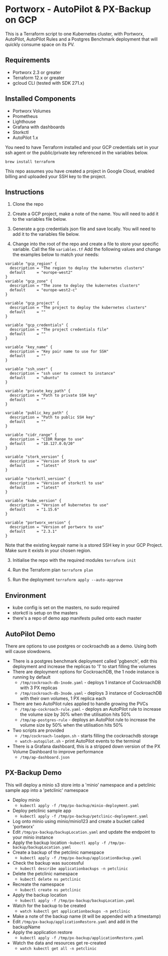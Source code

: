 # Portworx - AutoPilot & PX-Backup on GCP
This is a Terraform script to one Kubernetes cluster, with Portworx, AutoPilot, AutoPilot Rules and a Postgres Benchmark deployment that will quickly consume space on its PV.

## Requirements
- Portworx 2.3 or greater
- Terraform 12.x or greater
- gcloud CLI (tested with SDK 271.x)

## Installed Components
- Portworx Volumes
- Prometheus
- Lighthouse
- Grafana with dashboards
- Storkctl
- AutoPilot 1.x

You need to have Terraform installed and your GCP credentials set in your ssh agent or the public/private key referenced in the variables below.

`brew install terraform`

This repo assumes you have created a project in Google Cloud, enabled billing and uploaded your SSH key to the project.

## Instructions
1. Clone the repo

2. Create a GCP project, make a note of the name. You will need to add it to the variables file below.

3. Generate a gcp credentials json file and save locally. You will need to add it to the variables file below.

4. Change into the root of the repo and create a file to store your specific variable. Call the file `variables.tf`
Add the following values and change the examples below to match your needs:
```
variable "gcp_region" {
  description = "The region to deploy the kubernetes clusters"
  default     = "europe-west2"
}
variable "gcp_zone" {
  description = "The zone to deploy the kubernetes clusters"
  default     = "europe-west2-c"
}

variable "gcp_project" {
  description = "The project to deploy the kubernetes clusters"
  default     = ""
}

variable "gcp_credentials" {
  description = "The project credentials file"
  default     = ""
}

variable "key_name" {
  description = "Key pair name to use for SSH"
  default     = ""
}

variable "ssh_user" {
  description = "ssh user to connect to instance"
  default     = "ubuntu"
}

variable "private_key_path" {
  description = "Path to private SSH key"
  default     = ""
}

variable "public_key_path" {
  description = "Path to public SSH key"
  default     = ""
}

variable "cidr_range" {
  description = "CIDR Range to use"
  default     = "10.127.0.0/20"
}

variable "stork_version" {
  description = "Version of Stork to use"
  default     = "latest"
}

variable "storkctl_version" {
  description = "Version of storkctl to use"
  default     = "latest"
}

variable "kube_version" {
  description = "Version of kubernetes to use"
  default     = "1.15.6"
}

variable "portworx_version" {
  description = "Version of portworx to use"
  default     = "2.3.1"
}

```
Note that the existing keypair name is a stored SSH key in your GCP Project. Make sure it exists in your chosen region.

3. Initialise the repo with the required modules
`terraform init`

4. Run the Terraform plan
`terraform plan`

5. Run the deployment
`terraform apply --auto-approve`

## Environment
- kube config is set on the masters, no sudo required
- storkctl is setup on the masters
- there's a repo of demo app manifests pulled onto each master

## AutoPilot Demo
There are options to use postgres or cockroachdb as a demo. Using both will cause slowdowns.

- There is a postgres benchmark deployment called 'pgbench', edit this deployment and increase the replicas to '1' to start filling the volumes
- There are deployment options for CockroachDB, the 1 node instance is running by default
    - `/tmp/cockroach-db-1node.yaml` - deploys 1 instance of CockroachDB with 3 PX replicas
    - `/tmp/cockroach-db-3node.yaml` - deploys 3 instance of CockroachDB with their own volumes, 1 PX replica each
- There are two AutoPilot rules applied to handle growing the PVCs
    - `/tmp/ap-cockroach-rule.yaml` - deploys an AutoPilot rule to increase the volume size by 30% when the utilisation hits 50%
    - `/tmp/ap-postgres-rule` - deploys an AutoPilot rule to increase the volume size by 50% when the utilisation hits 50%
- Two scripts are provided
    - `/tmp/cockroach-loadgen.sh` - starts filling the cockroachdb storage
    - `watch-autopilot.sh` - print AutoPilot events to the terminal
- There is a Grafana dashboard, this is a stripped down version of the PX Volume Dashboard to improve performance
    - `/tmp/ap-dashboard.json`

## PX-Backup Demo
This will deploy a minio s3 store into a 'minio' namespace and a petclinic sample app into a 'petclinic' namespace

- Deploy minio 
    - `kubectl apply -f /tmp/px-backup/minio-deployment.yaml`
- Deploy petclinic sample app
    - `kubectl apply -f /tmp/px-backup/petclinic-deployment.yaml`
- Log onto minio using minio/minio123 and create a bucket called 'portworx'
- Edit `/tmp/px-backup/backupLocation.yaml` and update the endpoint to your minio instance
- Apply the backup location 
    -`kubectl apply -f /tmp/px-backup/backupLocation.yaml`
- Create a backup of the petclinic namespace
    - `kubectl apply -f /tmp/px-backup/applicationBackup.yaml`
- Check the backup was successful
    - `kubectl describe applicationbackups -n petclinic`
- Delete the petclinic namespace
    - `kubectl delete ns petclinic`
- Recreate the namespace
    - `kubectl create ns petclinic`
- Apply the backup location
    - `kubectl apply -f /tmp/px-backup/backupLocation.yaml`
- Watch for the backup to be created
    - `watch kubectl get applicationbackups -n petclinic`
- Make a note of the backup name (it will be appended with a timestamp)
- Edit `/tmp/px-backup/applicationRestore.yaml` and add in the backupName
- Apply the application restore
    - `kubectl apply -f /tmp/px-backup/applicationRestore.yaml`
- Watch the data and resources get re-created
    - `watch kubectl get all -n petclinic`